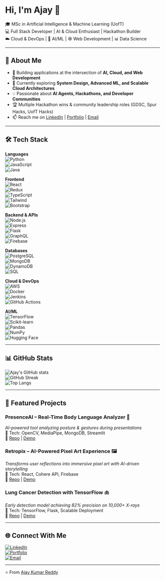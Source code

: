 # Hi, I'm Ajay 👋  

🎓 MSc in Artificial Intelligence & Machine Learning (UofT)  
💻 Full Stack Developer | AI & Cloud Enthusiast | Hackathon Builder  
☁️ Cloud & DevOps | 🤖 AI/ML | 🕸️ Web Development | 📊 Data Science  

---

## 🚀 About Me
- 🔭 Building applications at the intersection of **AI, Cloud, and Web Development**  
- 🌱 Currently exploring **System Design, Advanced ML, and Scalable Cloud Architectures**  
- 💡 Passionate about **AI Agents, Hackathons, and Developer Communities**  
- 🏆 Multiple Hackathon wins & community leadership roles (GDSC, Spur Hacks, UofT Hacks)  
- 📫 Reach me on [LinkedIn](your-link) | [Portfolio](your-site) | [Email](mailto:ajayreddy.tech@gmail.com)  

---

## 🛠 Tech Stack

**Languages**  
![Python](https://img.shields.io/badge/-Python-05122A?logo=python)  
![JavaScript](https://img.shields.io/badge/-JavaScript-05122A?logo=javascript)  
![Java](https://img.shields.io/badge/-Java-05122A?logo=java)

**Frontend**  
![React](https://img.shields.io/badge/-React-05122A?logo=react)  
![Redux](https://img.shields.io/badge/-Redux-05122A?logo=redux)  
![TypeScript](https://img.shields.io/badge/-TypeScript-05122A?logo=typescript)  
![Tailwind](https://img.shields.io/badge/-TailwindCSS-05122A?logo=tailwind-css)  
![Bootstrap](https://img.shields.io/badge/-Bootstrap-05122A?logo=bootstrap)

**Backend & APIs**  
![Node.js](https://img.shields.io/badge/-Node.js-05122A?logo=node.js)  
![Express](https://img.shields.io/badge/-Express-05122A?logo=express)  
![Flask](https://img.shields.io/badge/-Flask-05122A?logo=flask)  
![GraphQL](https://img.shields.io/badge/-GraphQL-05122A?logo=graphql)  
![Firebase](https://img.shields.io/badge/-Firebase-05122A?logo=firebase)

**Databases**  
![PostgreSQL](https://img.shields.io/badge/-PostgreSQL-05122A?logo=postgresql)  
![MongoDB](https://img.shields.io/badge/-MongoDB-05122A?logo=mongodb)  
![DynamoDB](https://img.shields.io/badge/-DynamoDB-05122A?logo=amazondynamodb)  
![SQL](https://img.shields.io/badge/-SQL-05122A?logo=sqlite)

**Cloud & DevOps**  
![AWS](https://img.shields.io/badge/-AWS-05122A?logo=amazon-aws)  
![Docker](https://img.shields.io/badge/-Docker-05122A?logo=docker)  
![Jenkins](https://img.shields.io/badge/-Jenkins-05122A?logo=jenkins)  
![GitHub Actions](https://img.shields.io/badge/-GitHub%20Actions-05122A?logo=githubactions)

**AI/ML**  
![TensorFlow](https://img.shields.io/badge/-TensorFlow-05122A?logo=tensorflow)  
![Scikit-learn](https://img.shields.io/badge/-Scikit--learn-05122A?logo=scikitlearn)  
![Pandas](https://img.shields.io/badge/-Pandas-05122A?logo=pandas)  
![NumPy](https://img.shields.io/badge/-NumPy-05122A?logo=numpy)  
![Hugging Face](https://img.shields.io/badge/-HuggingFace-05122A?logo=huggingface)  

---

## 📊 GitHub Stats
![Ajay's GitHub stats](https://github-readme-stats.vercel.app/api?username=yourusername&show_icons=true&theme=tokyonight)  
![GitHub Streak](https://github-readme-streak-stats.herokuapp.com/?user=yourusername&theme=tokyonight)  
![Top Langs](https://github-readme-stats.vercel.app/api/top-langs/?username=yourusername&layout=compact&theme=tokyonight)

---

## 📌 Featured Projects

### PresenceAI – Real-Time Body Language Analyzer 🎤  
_AI-powered tool analyzing posture & gestures during presentations_  
🔹 Tech: OpenCV, MediaPipe, MongoDB, Streamlit  
🔹 [Repo](link) | [Demo](link)

### Retropix – AI-Powered Pixel Art Experience 🖼️  
_Transforms user reflections into immersive pixel art with AI-driven storytelling_  
🔹 Tech: React, Cohere API, Firebase  
🔹 [Repo](link) | [Demo](link)

### Lung Cancer Detection with TensorFlow 🫁  
_Early detection model achieving 82% precision on 10,000+ X-rays_  
🔹 Tech: TensorFlow, Flask, Scalable Deployment  
🔹 [Repo](link) | [Demo](link)

---

## 🌐 Connect With Me
[![LinkedIn](https://img.shields.io/badge/-LinkedIn-05122A?logo=linkedin)](your-link)  
[![Portfolio](https://img.shields.io/badge/-Portfolio-05122A?logo=vercel)](your-site)  
[![Email](https://img.shields.io/badge/-Email-05122A?logo=gmail)](mailto:ajayreddy.tech@gmail.com)  

---

⭐️ From [Ajay Kumar Reddy](https://github.com/yourusername)
